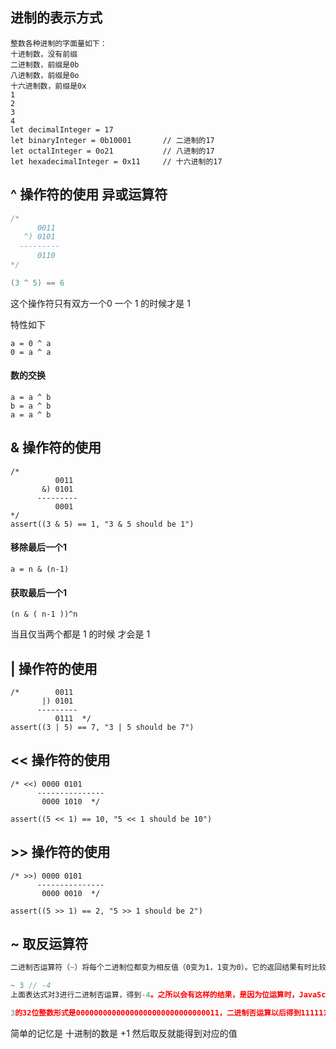 ## 进制的表示方式 ##
```
整数各种进制的字面量如下：
十进制数，没有前缀
二进制数，前缀是0b
八进制数，前缀是0o
十六进制数，前缀是0x
1
2
3
4
let decimalInteger = 17
let binaryInteger = 0b10001       // 二进制的17
let octalInteger = 0o21           // 八进制的17
let hexadecimalInteger = 0x11     // 十六进制的17
```

## ^ 操作符的使用 异或运算符 ##

```c
/*    
      0011
   ^) 0101
  ---------
      0110  
*/

(3 ^ 5) == 6
```

这个操作符只有双方一个0 一个 1 的时候才是 1

特性如下

```golang
a = 0 ^ a
0 = a ^ a
```

#### 数的交换
```golang
a = a ^ b
b = a ^ b
a = a ^ b
```

## & 操作符的使用
```golang
/*        
          0011
	   &) 0101
	  ---------
	      0001  
*/
assert((3 & 5) == 1, "3 & 5 should be 1")
```
#### 移除最后一个1 ####
```golang
a = n & (n-1)
```

#### 获取最后一个1 ####
```golang
(n & ( n-1 ))^n
```


当且仅当两个都是 1 的时候 才会是 1
## | 操作符的使用
```golang
/*        0011
	   |) 0101
	  ---------
	      0111  */
assert((3 | 5) == 7, "3 | 5 should be 7")
```

## << 操作符的使用
```golang
/* <<) 0000 0101
	  ---------------
       0000 1010  */

assert((5 << 1) == 10, "5 << 1 should be 10")
```

## >> 操作符的使用
```golang
/* >>) 0000 0101
	  ---------------
       0000 0010  */

assert((5 >> 1) == 2, "5 >> 1 should be 2")
```

## ~ 取反运算符
```javascript
二进制否运算符（~）将每个二进制位都变为相反值（0变为1，1变为0）。它的返回结果有时比较难理解，因为涉及到计算机内部的数值表示机制。

~ 3 // -4
上面表达式对3进行二进制否运算，得到-4。之所以会有这样的结果，是因为位运算时，JavaScript 内部将所有的运算子都转为32位的二进制整数再进行运算。

3的32位整数形式是00000000000000000000000000000011，二进制否运算以后得到11111111111111111111111111111100。由于第一位（符号位）是1，所以这个数是一个负数。JavaScript 内部采用补码形式表示负数，即需要将这个数减去1，再取一次反，然后加上负号，才能得到这个负数对应的10进制值。这个数减去1等于11111111111111111111111111111011，再取一次反得到00000000000000000000000000000100，再加上负号就是-4
```
简单的记忆是 十进制的数是 +1 然后取反就能得到对应的值
